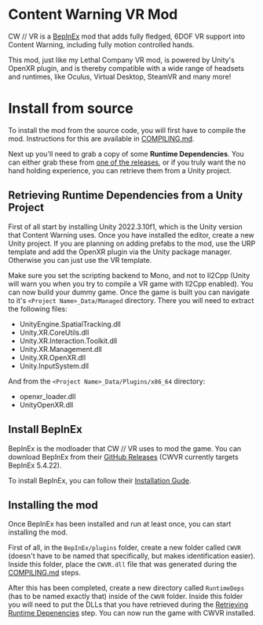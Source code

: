 # Content Warning VR Mod

CW // VR is a [BepInEx](https://docs.bepinex.dev/) mod that adds fully fledged, 6DOF VR support into Content Warning, including fully motion controlled hands.

This mod, just like my Lethal Company VR mod, is powered by Unity's OpenXR plugin, and is thereby compatible with a wide range of headsets and runtimes, like Oculus, Virtual Desktop, SteamVR and many more!

# Install from source

To install the mod from the source code, you will first have to compile the mod. Instructions for this are available in [COMPILING.md](COMPILING.md).

Next up you'll need to grab a copy of some **Runtime Dependencies**. You can either grab these from [one of the releases](https://github.com/DaXcess/CWVR/releases), or if you truly want the no hand holding experience, you can retrieve them from a Unity project.

## Retrieving Runtime Dependencies from a Unity Project

First of all start by installing Unity 2022.3.10f1, which is the Unity version that Content Warning uses. Once you have installed the editor, create a new Unity project. If you are planning on adding prefabs to the mod, use the URP template and add the OpenXR plugin via the Unity package manager. Otherwise you can just use the VR template.

Make sure you set the scripting backend to Mono, and not to Il2Cpp (Unity will warn you when you try to compile a VR game with Il2Cpp enabled). You can now build your dummy game. Once the game is built you can navigate to it's `<Project Name>_Data/Managed` directory. There you will need to extract the following files:

- UnityEngine.SpatialTracking.dll
- Unity.XR.CoreUtils.dll
- Unity.XR.Interaction.Toolkit.dll
- Unity.XR.Management.dll
- Unity.XR.OpenXR.dll
- Unity.InputSystem.dll

And from the `<Project Name>_Data/Plugins/x86_64` directory:

- openxr_loader.dll
- UnityOpenXR.dll

## Install BepInEx

BepInEx is the modloader that CW // VR uses to mod the game. You can download BepInEx from their [GitHub Releases](https://github.com/BepInEx/BepInEx/releases) (CWVR currently targets BepInEx 5.4.22).

To install BepInEx, you can follow their [Installation Gude](https://docs.bepinex.dev/articles/user_guide/installation/index.html#installing-bepinex-1).

## Installing the mod

Once BepInEx has been installed and run at least once, you can start installing the mod.

First of all, in the `BepInEx/plugins` folder, create a new folder called `CWVR` (doesn't have to be named that specifically, but makes identification easier). Inside this folder, place the `CWVR.dll` file that was generated during the [COMPILING.md](COMPILING.md) steps.

After this has been completed, create a new directory called `RuntimeDeps` (has to be named exactly that) inside of the `CWVR` folder. Inside this folder you will need to put the DLLs that you have retrieved during the [Retrieving Runtime Depenencies](#retrieving-runtime-dependencies-from-a-unity-project) step. You can now run the game with CWVR installed.
